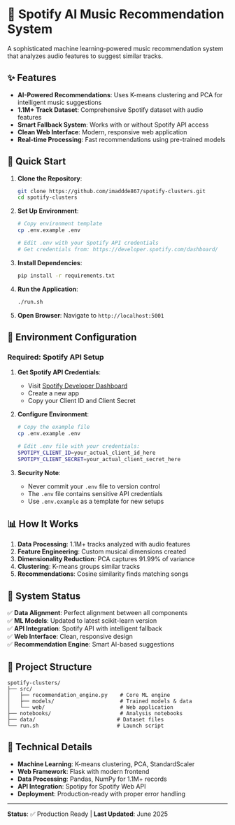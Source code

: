 # 🎵 Spotify AI Music Recommendation System

A sophisticated machine learning-powered music recommendation system that analyzes audio features to suggest similar tracks.

## ✨ Features

- **AI-Powered Recommendations**: Uses K-means clustering and PCA for intelligent music suggestions
- **1.1M+ Track Dataset**: Comprehensive Spotify dataset with audio features
- **Smart Fallback System**: Works with or without Spotify API access
- **Clean Web Interface**: Modern, responsive web application
- **Real-time Processing**: Fast recommendations using pre-trained models

## 🚀 Quick Start

1. **Clone the Repository**:
   ```bash
   git clone https://github.com/imaddde867/spotify-clusters.git
   cd spotify-clusters
   ```

2. **Set Up Environment**:
   ```bash
   # Copy environment template
   cp .env.example .env

   # Edit .env with your Spotify API credentials
   # Get credentials from: https://developer.spotify.com/dashboard/
   ```

3. **Install Dependencies**:
   ```bash
   pip install -r requirements.txt
   ```

4. **Run the Application**:
   ```bash
   ./run.sh
   ```

5. **Open Browser**: Navigate to `http://localhost:5001`

## 🔧 Environment Configuration

### Required: Spotify API Setup

1. **Get Spotify API Credentials**:
   - Visit [Spotify Developer Dashboard](https://developer.spotify.com/dashboard/)
   - Create a new app
   - Copy your Client ID and Client Secret

2. **Configure Environment**:
   ```bash
   # Copy the example file
   cp .env.example .env

   # Edit .env file with your credentials:
   SPOTIPY_CLIENT_ID=your_actual_client_id_here
   SPOTIPY_CLIENT_SECRET=your_actual_client_secret_here
   ```

3. **Security Note**:
   - Never commit your `.env` file to version control
   - The `.env` file contains sensitive API credentials
   - Use `.env.example` as a template for new setups

## 📊 How It Works

1. **Data Processing**: 1.1M+ tracks analyzed with audio features
2. **Feature Engineering**: Custom musical dimensions created
3. **Dimensionality Reduction**: PCA captures 91.99% of variance
4. **Clustering**: K-means groups similar tracks
5. **Recommendations**: Cosine similarity finds matching songs

## 🎯 System Status

✅ **Data Alignment**: Perfect alignment between all components  
✅ **ML Models**: Updated to latest scikit-learn version  
✅ **API Integration**: Spotify API with intelligent fallback  
✅ **Web Interface**: Clean, responsive design  
✅ **Recommendation Engine**: Smart AI-based suggestions  

## 📁 Project Structure

```
spotify-clusters/
├── src/
│   ├── recommendation_engine.py    # Core ML engine
│   ├── models/                     # Trained models & data
│   └── web/                        # Web application
├── notebooks/                      # Analysis notebooks
├── data/                          # Dataset files
└── run.sh                         # Launch script
```

## 🔮 Technical Details

- **Machine Learning**: K-means clustering, PCA, StandardScaler
- **Web Framework**: Flask with modern frontend
- **Data Processing**: Pandas, NumPy for 1.1M+ records
- **API Integration**: Spotipy for Spotify Web API
- **Deployment**: Production-ready with proper error handling

---

**Status**: ✅ Production Ready | **Last Updated**: June 2025
